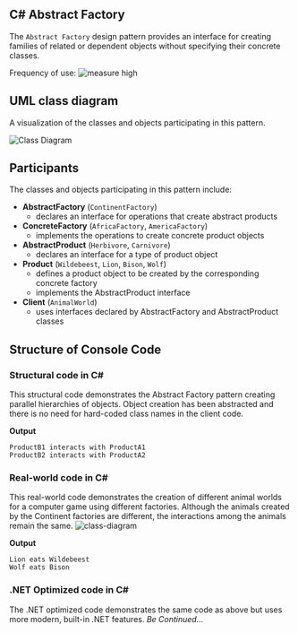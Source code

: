 ## C# Abstract Factory
The `Abstract Factory` design pattern provides an interface for creating families of related or dependent objects without specifying their concrete classes.

Frequency of use:  ![measure](https://www.dofactory.com/img/patterns/use-high.jpg)  high
## UML class diagram
A visualization of the classes and objects participating in this pattern.

![Class Diagram](https://www.dofactory.com/img/diagrams/net/abstract.png)

## 	Participants
The classes and objects participating in this pattern include:

- **AbstractFactory** (`ContinentFactory`)
	- declares an interface for operations that create abstract products
- **ConcreteFactory** (`AfricaFactory`, `AmericaFactory`)
	- implements the operations to create concrete product objects
- **AbstractProduct** (`Herbivore`, `Carnivore`)
	- declares an interface for a type of product object
- **Product** (`Wildebeest`, `Lion`, `Bison`, `Wolf`)
	- defines a product object to be created by the corresponding concrete factory
	- implements the AbstractProduct interface
- **Client** (`AnimalWorld`)
	- uses interfaces declared by AbstractFactory and AbstractProduct classes

## Structure of Console Code
### Structural code in C#
This structural code demonstrates the Abstract Factory pattern creating parallel hierarchies of objects. Object creation has been abstracted and there is no need for hard-coded class names in the client code.

**Output**
```
ProductB1 interacts with ProductA1
ProductB2 interacts with ProductA2
```
### Real-world code in C#
This real-world code demonstrates the creation of different animal worlds for a computer game using different factories. Although the animals created by the Continent factories are different, the interactions among the animals remain the same.
![class-diagram](https://user-images.githubusercontent.com/29690027/164718285-7f921d47-ecc4-42ed-a6d0-141ee0a2618b.jpg)

**Output**
```
Lion eats Wildebeest
Wolf eats Bison
```
### .NET Optimized code in C#
The .NET optimized code demonstrates the same code as above but uses more modern, built-in .NET features.
*Be Continued...*
		  
